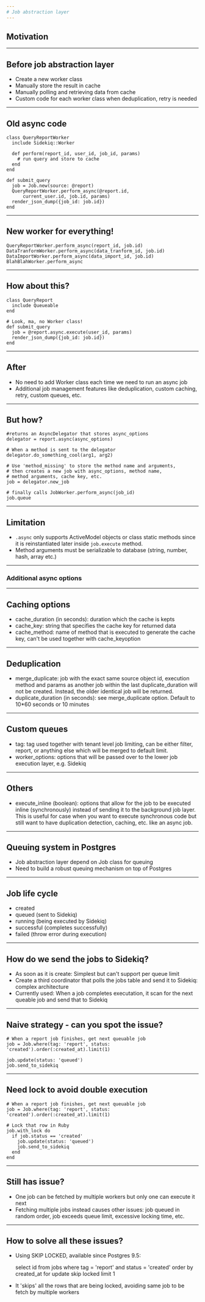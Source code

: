 ```yaml
---
# Job abstraction layer
---
```

## Motivation
---
## Before job abstraction layer
* Create a new worker class
* Manually store the result in cache
* Manually polling and retrieving data from cache
* Custom code for each worker class when deduplication, retry is needed
---
## Old async code

	class QueryReportWorker
	  include Sidekiq::Worker

	  def perform(report_id, user_id, job_id, params)
		# run query and store to cache
	  end
	end

    def submit_query
      job = Job.new(source: @report)
      QueryReportWorker.perform_async(@report.id,
		  current_user.id, job.id, params)
      render_json_dump({job_id: job.id})
    end
---
## New worker for everything!

	QueryReportWorker.perform_async(report_id, job.id)
	DataTranformWorker.perform_async(data_tranform_id, job.id)
	DataImportWorker.perform_async(data_import_id, job.id)
	BlahBlahWorker.perform_async
---
## How about this?

	class QueryReport
	  include Queueable
	end

    # Look, ma, no Worker class!
    def submit_query
      job = @report.async.execute(user_id, params)
      render_json_dump({job_id: job.id})
    end
---
## After
* No need to add Worker class each time we need to run an async job
* Additional job management features like deduplication, custom caching, retry, custom queues, etc.
---
## But how?

    #returns an AsyncDelegator that stores async_options
    delegator = report.async(async_options)

    # When a method is sent to the delegator
    delegator.do_something_cool(arg1, arg2)

    # Use 'method_missing' to store the method name and arguments,
    # then creates a new job with async_options, method name,
    # method arguments, cache key, etc.
    job = delegator.new_job

    # finally calls JobWorker.perform_async(job_id)
    job.queue
---
## Limitation

* `.async` only supports ActiveModel objects or class static methods
  since it is reinstantiated later inside `job.execute` method.
* Method arguments must be serializable to database (string, number, hash, array etc.)
---
### Additional async options
---
## Caching options

* cache_duration (in seconds): duration which the cache is kepts
* cache_key: string that specifies the cache key for returned data
* cache_method: name of method that is executed to generate the cache key, can't be used together with cache_keyoption
---
## Deduplication

* merge_duplicate: job with the exact same source object id, execution method and params as another job within the last duplicate_duration will not be created. Instead, the older identical job will be returned.
* duplicate_duration (in seconds): see merge_duplicate option. Default to 10*60 seconds or 10 minutes
---
## Custom queues

* tag: tag used together with tenant level job limiting, can be either filter, report, or anything else which will be merged to default limit.
* worker_options: options that will be passed over to the lower job execution layer, e.g. Sidekiq
---
## Others
* execute_inline (boolean): options that allow for the job to be executed inline (synchronously) instead of sending it to the background job layer. This is useful for case when you want to execute synchronous code but still want to have duplication detection, caching, etc. like an async job.
---
## Queuing system in Postgres

* Job abstraction layer depend on Job class for queuing
* Need to build a robust queuing mechanism on top of Postgres
---
## Job life cycle

* created
* queued (sent to Sidekiq)
* running (being executed by Sidekiq)
* successful (completes successfully)
* failed (throw error during execution)
---
## How do we send the jobs to Sidekiq?

*  As soon as it is create: Simplest but can't support per queue limit
* Create a third coordinator that polls the jobs table and send it to Sidekiq: complex architecture
* Currently used: When a job completes executation, it scan for the next queable job and send that to Sidekiq
---
## Naive strategy - can you spot the issue?

	# When a report job finishes, get next queuable job
	job = Job.where(tag: 'report', status: 'created').order(:created_at).limit(1)

    job.update(status: 'queued')
    job.send_to_sidekiq
---
## Need lock to avoid double execution

	# When a report job finishes, get next queuable job
	job = Job.where(tag: 'report', status: 'created').order(:created_at).limit(1)

	# Lock that row in Ruby
	job.with_lock do
	  if job.status == 'created'
        job.update(status: 'queued')
        job.send_to_sidekiq
	  end
	end
---
## Still has issue?

* One job can be fetched by multiple workers but only one can execute it next
* Fetching multiple jobs instead causes other issues: job queued in random order, job exceeds queue limit, excessive locking time, etc.

---
## How to solve all these issues?

* Using SKIP LOCKED, available since Postgres 9.5:

    select id from jobs
	where tag = 'report' and status = 'created'
	order by created_at
	for update skip locked
	limit 1

* It 'skips' all the rows that are being locked, avoiding same job to be fetch by multiple workers


